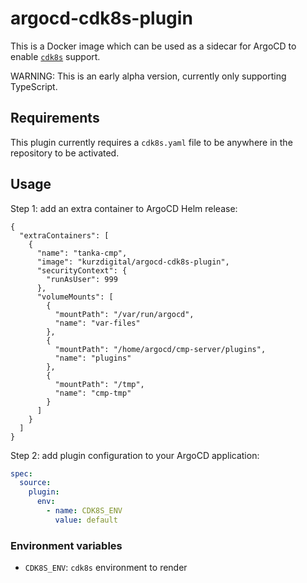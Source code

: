 # argocd-cdk8s-plugin

This is a Docker image which can be used as a sidecar for ArgoCD to enable [`cdk8s`](https://cdk8s.io/) support.

WARNING: This is an early alpha version, currently only supporting TypeScript.

## Requirements

This plugin currently requires a `cdk8s.yaml` file to be anywhere in the repository to be activated.

## Usage

Step 1: add an extra container to ArgoCD Helm release:

```jsonnet
{
  "extraContainers": [
    {
      "name": "tanka-cmp",
      "image": "kurzdigital/argocd-cdk8s-plugin",
      "securityContext": {
        "runAsUser": 999
      },
      "volumeMounts": [
        {
          "mountPath": "/var/run/argocd",
          "name": "var-files"
        },
        {
          "mountPath": "/home/argocd/cmp-server/plugins",
          "name": "plugins"
        },
        {
          "mountPath": "/tmp",
          "name": "cmp-tmp"
        }
      ]
    }
  ]
}
```

Step 2: add plugin configuration to your ArgoCD application:

```yaml
spec:
  source:
    plugin:
      env:
        - name: CDK8S_ENV
          value: default
```

### Environment variables

- `CDK8S_ENV`: `cdk8s` environment to render
